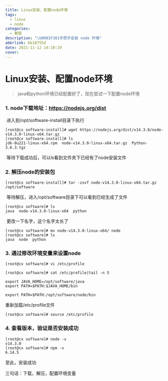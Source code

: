 ```yaml
---
title: Linux安装、配置node环境
tags:
  - linux
  - node
categories:
  - 教程
description: "\U0001F381手把手安装 node 环境"
abbrlink: bb18755d
date: 2021-11-12 14:10:19
cover:
---
```

# Linux安装、配置node环境

> java和python环境已经配置好了，现在尝试一下配置node环境

### 1. node下载地址：https://nodejs.org/dist

​	进入到/opt/software-install目录下执行

```shell
[root@cx software-install]# wget https://nodejs.org/dist/v14.3.0/node-v14.3.0-linux-x64.tar.gz
[root@cx software-install]# ls
jdk-8u221-linux-x64.rpm  node-v14.3.0-linux-x64.tar.gz  Python-3.6.3.tgz
```

​	等待下载成功后，可以ls看到文件夹下已经有了node安装文件

### 2. 解压node的安装包

```shell
[root@cx software-install]# tar -zxvf node-v14.3.0-linux-x64.tar.gz /opt/software
```

​	等待解压，进入/opt/software目录下可以看到已经生成了文件

```shell
[root@cx software]# ls
java  node-v14.3.0-linux-x64  python
```

​	更改一下名字，这个名字太长了

```shell
[root@cx software]# mv node-v14.3.0-linux-x64/ node
[root@cx software]# ls
java  node  python
```

### 3. 通过修改环境变量来设置node

```shell
[root@cx software]# vi /etc/profile
```

```shell
[root@cx software]# cat /etc/profile|tail -n 5

export JAVA_HOME=/opt/software/java
export PATH=$PATH:$JAVA_HOME/bin

export PATH=$PATH:/opt/software/node/bin
```

 重新加载/etc/profile文件

```shell
[root@cx software]# source /etc/profile
```

### 4. 查看版本，验证是否安装成功

```shell
[root@cx software]# node -v
v14.3.0
[root@cx software]# npm -v
6.14.5
```

至此，安装成功

三句话：下载，解压，配置环境变量
